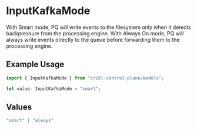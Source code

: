 # InputKafkaMode

With Smart mode, PQ will write events to the filesystem only when it detects backpressure from the processing engine. With Always On mode, PQ will always write events directly to the queue before forwarding them to the processing engine.

## Example Usage

```typescript
import { InputKafkaMode } from "cribl-control-plane/models";

let value: InputKafkaMode = "smart";
```

## Values

```typescript
"smart" | "always"
```